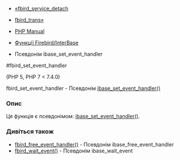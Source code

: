 - [«fbird_service_detach](function.fbird-service-detach.md)
- [fbird_trans»](function.fbird-trans.md)

- [PHP Manual](index.md)
- [Функції Firebird/InterBase](ref.ibase.md)
- Псевдонім ibase_set_event_handler

#fbird_set_event_handler

(PHP 5, PHP 7 \< 7.4.0)

fbird_set_event_handler - Псевдонім
[ibase_set_event_handler()](function.ibase-set-event-handler.md)

### Опис

Ця функція є псевдонімом:
[ibase_set_event_handler()](function.ibase-set-event-handler.md).

### Дивіться також

- [fbird_free_event_handler()](function.fbird-free-event-handler.md) -
Псевдонім ibase_free_event_handler
- [fbird_wait_event()](function.fbird-wait-event.md) - Псевдонім
ibase_wait_event
